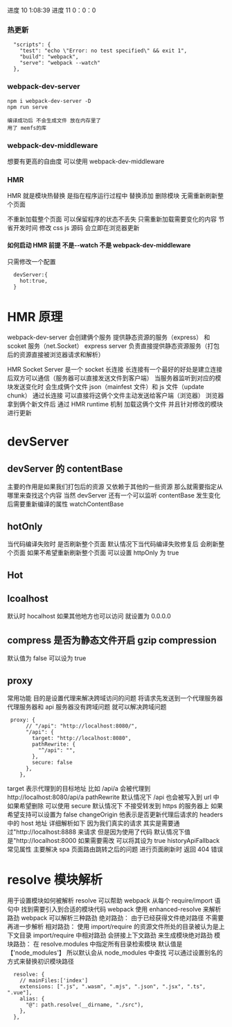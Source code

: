 进度 10 1:08:39
进度 11 0：0：0

### 热更新

```
  "scripts": {
    "test": "echo \"Error: no test specified\" && exit 1",
    "build": "webpack",
    "serve": "webpack --watch"
  },
```

### webpack-dev-server

```
npm i webpack-dev-server -D
npm run serve

编译成功后 不会生成文件 放在内存里了
用了 memfs的库

```

### webpack-dev-middleware

想要有更高的自由度 可以使用 webpack-dev-middleware

### HMR

HMR 就是模块热替换
是指在程序运行过程中 替换添加 删除模块 无需重新刷新整个页面

不重新加载整个页面 可以保留程序的状态不丢失
只需重新加载需要变化的内容 节省开发时间
修改 css js 源码 会立即在浏览器更新

#### 如何启动 HMR 前提 不是--watch 不是 webpack-dev-middleware

只需修改一个配置

```
  devServer:{
    hot:true,
  }
```

# HMR 原理

webpack-dev-server 会创建俩个服务 提供静态资源的服务（express） 和 scoket 服务（net.Socket）
express server 负责直接提供静态资源服务（打包后的资源直接被浏览器请求和解析）

HMR Socket Server 是一个 socket 长连接
长连接有一个最好的好处是建立连接后双方可以通信（服务器可以直接发送文件到客户端）
当服务器监听到对应的模块发送变化时 会生成俩个文件 json（mainfest 文件）和 js 文件（update chunk）
通过长连接 可以直接将这俩个文件主动发送给客户端（浏览器）
浏览器拿到俩个新文件后 通过 HMR runtime 机制 加载这俩个文件 并且针对修改的模块进行更新

# devServer

## devServer 的 contentBase

主要的作用是如果我们打包后的资源 又依赖于其他的一些资源 那么就需要指定从哪里来查找这个内容
当然 devServer 还有一个可以监听 contentBase 发生变化后需要重新编译的属性 watchContentBase

## hotOnly

当代码编译失败时 是否刷新整个页面
默认情况下当代码编译失败修复后 会刷新整个页面
如果不希望重新刷新整个页面 可以设置 httpOnly 为 true

## Hot

## lcoalhost

默认时 hocalhost
如果其他地方也可以访问 就设置为 0.0.0.0

## compress 是否为静态文件开启 gzip compression

默认值为 false 可以设为 true

## proxy

常用功能 目的是设置代理来解决跨域访问的问题
将请求先发送到一个代理服务器 代理服务器和 api 服务器没有跨域问题 就可以解决跨域问题

```
 proxy: {
      // "/api": "http://localhost:8080/",
      "/api": {
        target: "http://localhost:8080",
        pathRewrite: {
          "^/api": "",
        },
        secure: false
      },
    },
```

target 表示代理到的目标地址 比如 /api/a 会被代理到 http://localhost:8080/api/a
pathRewrite 默认情况下 /api 也会被写入到 url 中 如果希望删除 可以使用
secure 默认情况下 不接受转发到 https 的服务器上 如果希望支持可以设置为 false
changeOrigin 他表示是否更新代理后请求的 headers 中的 host 地址 详细解析如下
因为我们真实的请求 其实是需要通过"http://localhost:8888 来请求
但是因为使用了代码 默认情况下值是"http://localhost:8000
如果需要需改 可以将其设为 true
historyApiFallback 常见属性 主要解决 spa 页面路由跳转之后的问题 进行页面刷新时 返回 404 错误

# resolve 模块解析

用于设置模块如何被解析
resolve 可以帮助 webpack 从每个 require/import 语句中 找到需要引入到合适的模块代码
webpack 使用 enhanced-resolve 来解析路劲
webpack 可以解析三种路劲
绝对路劲：
由于已经获得文件绝对路径 不需要再进一步解析
相对路劲：
使用 import/require 的资源文件所处的目录被认为是上下文目录
import/require 中相对路劲 会拼接上下文路劲 来生成模块绝对路劲
模块路劲：
在 resolve.modules 中指定所有目录检索模块 默认值是【'node_modules'】 所以默认会从 node_modules 中查找
可以通过设置别名的方式来替换初识模块路径

```
  resolve: {
    // mainFiles:['index']
    extensions: [".js", ".wasm", ".mjs", ".json", ".jsx", ".ts", ".vue"],
    alias: {
      "@": path.resolve(__dirname, "./src"),
    },
  },
```
